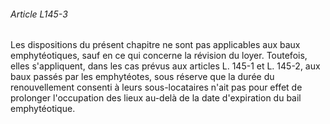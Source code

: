 ###### Article L145-3

Les dispositions du présent chapitre ne sont pas applicables aux baux emphytéotiques, sauf en ce qui concerne la révision du loyer. Toutefois, elles s'appliquent, dans les cas prévus aux articles L. 145-1 et L. 145-2, aux baux passés par les emphytéotes, sous réserve que la durée du renouvellement consenti à leurs sous-locataires n'ait pas pour effet de prolonger l'occupation des lieux au-delà de la date d'expiration du bail emphytéotique.

